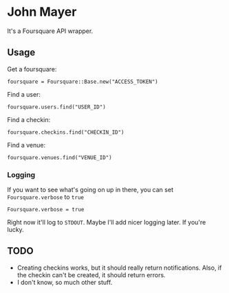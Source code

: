 # John Mayer

It's a Foursquare API wrapper.

## Usage

Get a foursquare:

    foursquare = Foursquare::Base.new("ACCESS_TOKEN")

Find a user:

    foursquare.users.find("USER_ID")

Find a checkin:

    foursquare.checkins.find("CHECKIN_ID")

Find a venue:

    foursquare.venues.find("VENUE_ID")

### Logging

If you want to see what's going on up in there, you can set `Foursquare.verbose` to `true`

    Foursquare.verbose = true

Right now it'll log to `STDOUT`. Maybe I'll add nicer logging later. If you're lucky.

## TODO

* Creating checkins works, but it should really return notifications. Also, if the
  checkin can't be created, it should return errors.
* I don't know, so much other stuff.